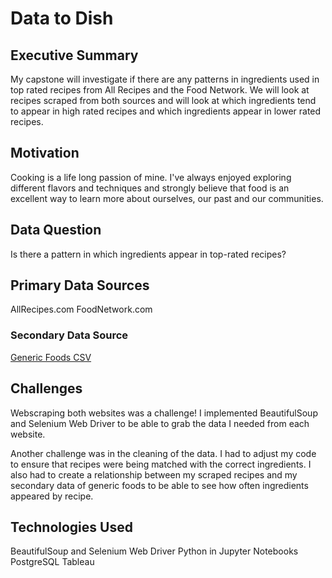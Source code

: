 
# Data to Dish
## 	Executive Summary
My capstone will investigate if there are any patterns in ingredients used in top rated recipes from All Recipes and the Food Network. We will look at recipes scraped from both sources and will look at which ingredients tend to appear in high rated recipes and which ingredients appear in lower rated recipes. 

## Motivation

Cooking is a life long passion of mine. I've always enjoyed exploring different flavors and techniques and strongly believe that food is an excellent way to learn more about ourselves, our past and our communities. 

## Data Question

Is there a pattern in which ingredients appear in top-rated recipes?

## Primary Data Sources
AllRecipes.com
FoodNetwork.com

### Secondary Data Source
[Generic Foods CSV](https://data.world/alexandra/generic-food-database/workspace/file?filename=generic-food.csv) 


## Challenges
Webscraping both websites was a challenge! I implemented BeautifulSoup and Selenium Web Driver to be able to grab the data I needed from each website. 

Another challenge was in the cleaning of the data. I had to adjust my code to ensure that recipes were being matched with the correct ingredients. I also had to create a relationship between my scraped recipes and my secondary data of generic foods to be able to see how often ingredients appeared by recipe. 

## Technologies Used
BeautifulSoup and Selenium Web Driver
Python in Jupyter Notebooks
PostgreSQL 
Tableau